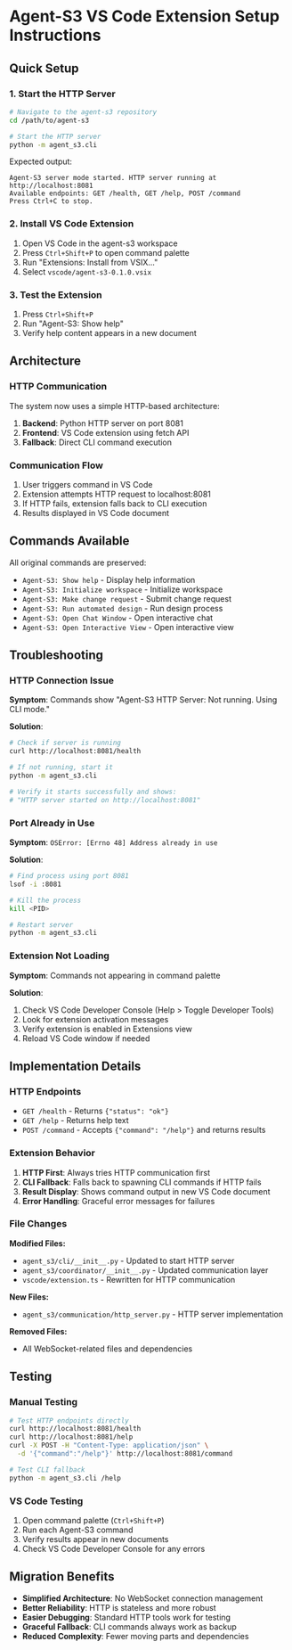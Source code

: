 # Agent-S3 VS Code Extension Setup Instructions

## Quick Setup

### 1. Start the HTTP Server

```bash
# Navigate to the agent-s3 repository
cd /path/to/agent-s3

# Start the HTTP server
python -m agent_s3.cli
```

Expected output:
```
Agent-S3 server mode started. HTTP server running at http://localhost:8081
Available endpoints: GET /health, GET /help, POST /command
Press Ctrl+C to stop.
```

### 2. Install VS Code Extension

1. Open VS Code in the agent-s3 workspace
2. Press `Ctrl+Shift+P` to open command palette
3. Run "Extensions: Install from VSIX..."
4. Select `vscode/agent-s3-0.1.0.vsix`

### 3. Test the Extension

1. Press `Ctrl+Shift+P`
2. Run "Agent-S3: Show help"
3. Verify help content appears in a new document

## Architecture

### HTTP Communication

The system now uses a simple HTTP-based architecture:

1. **Backend**: Python HTTP server on port 8081
2. **Frontend**: VS Code extension using fetch API
3. **Fallback**: Direct CLI command execution

### Communication Flow

1. User triggers command in VS Code
2. Extension attempts HTTP request to localhost:8081
3. If HTTP fails, extension falls back to CLI execution
4. Results displayed in VS Code document

## Commands Available

All original commands are preserved:

- `Agent-S3: Show help` - Display help information
- `Agent-S3: Initialize workspace` - Initialize workspace
- `Agent-S3: Make change request` - Submit change request
- `Agent-S3: Run automated design` - Run design process
- `Agent-S3: Open Chat Window` - Open interactive chat
- `Agent-S3: Open Interactive View` - Open interactive view

## Troubleshooting

### HTTP Connection Issue

**Symptom**: Commands show "Agent-S3 HTTP Server: Not running. Using CLI mode."

**Solution**: 
```bash
# Check if server is running
curl http://localhost:8081/health

# If not running, start it
python -m agent_s3.cli

# Verify it starts successfully and shows:
# "HTTP server started on http://localhost:8081"
```

### Port Already in Use

**Symptom**: `OSError: [Errno 48] Address already in use`

**Solution**:
```bash
# Find process using port 8081
lsof -i :8081

# Kill the process
kill <PID>

# Restart server
python -m agent_s3.cli
```

### Extension Not Loading

**Symptom**: Commands not appearing in command palette

**Solution**:
1. Check VS Code Developer Console (Help > Toggle Developer Tools)
2. Look for extension activation messages
3. Verify extension is enabled in Extensions view
4. Reload VS Code window if needed

## Implementation Details

### HTTP Endpoints

- `GET /health` - Returns `{"status": "ok"}`
- `GET /help` - Returns help text
- `POST /command` - Accepts `{"command": "/help"}` and returns results

### Extension Behavior

1. **HTTP First**: Always tries HTTP communication first
2. **CLI Fallback**: Falls back to spawning CLI commands if HTTP fails
3. **Result Display**: Shows command output in new VS Code document
4. **Error Handling**: Graceful error messages for failures

### File Changes

**Modified Files:**
- `agent_s3/cli/__init__.py` - Updated to start HTTP server
- `agent_s3/coordinator/__init__.py` - Updated communication layer
- `vscode/extension.ts` - Rewritten for HTTP communication

**New Files:**
- `agent_s3/communication/http_server.py` - HTTP server implementation

**Removed Files:**
- All WebSocket-related files and dependencies

## Testing

### Manual Testing

```bash
# Test HTTP endpoints directly
curl http://localhost:8081/health
curl http://localhost:8081/help
curl -X POST -H "Content-Type: application/json" \
  -d '{"command":"/help"}' http://localhost:8081/command

# Test CLI fallback
python -m agent_s3.cli /help
```

### VS Code Testing

1. Open command palette (`Ctrl+Shift+P`)
2. Run each Agent-S3 command
3. Verify results appear in new documents
4. Check VS Code Developer Console for any errors

## Migration Benefits

- **Simplified Architecture**: No WebSocket connection management
- **Better Reliability**: HTTP is stateless and more robust
- **Easier Debugging**: Standard HTTP tools work for testing
- **Graceful Fallback**: CLI commands always work as backup
- **Reduced Complexity**: Fewer moving parts and dependencies